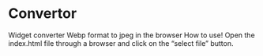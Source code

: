 # Convertor
Widget converter Webp format to jpeg in the browser
How to use! Open the index.html file through a browser and click on the “select file” button.
